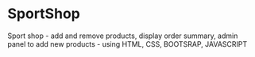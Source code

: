# SportShop
Sport shop - add and remove products, display order summary, admin panel to add new products - using HTML, CSS, BOOTSRAP, JAVASCRIPT
